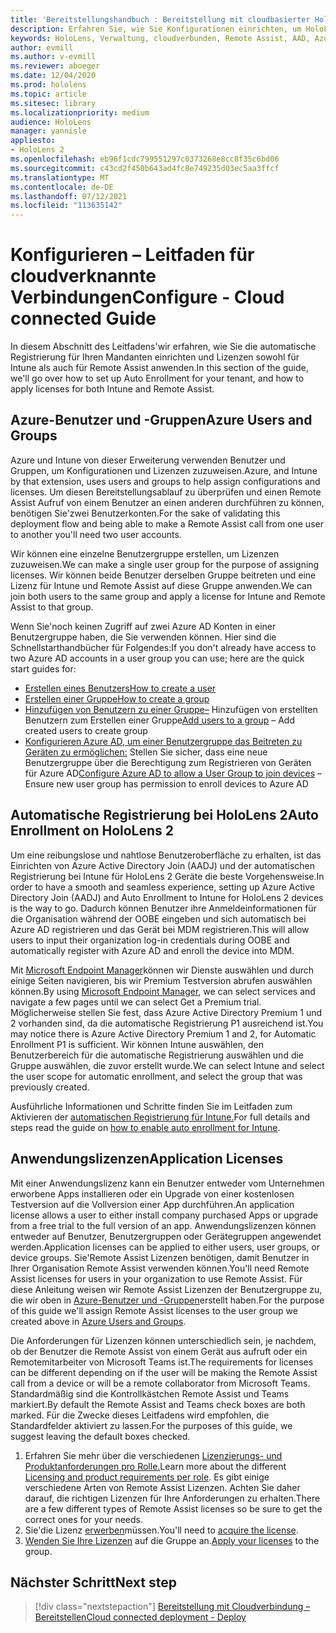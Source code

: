 ```yaml
---
title: 'Bereitstellungshandbuch : Bereitstellung mit cloudbasierter HoloLens 2 im großen Stil mit Remote Assist – Konfigurieren'
description: Erfahren Sie, wie Sie Konfigurationen einrichten, um HoloLens Geräte über ein mit der Cloud verbundenes Netzwerk im großen Stil mit Remote Assist zu registrieren.
keywords: HoloLens, Verwaltung, cloudverbunden, Remote Assist, AAD, Azure AD, MDM, Mobile Geräteverwaltung
author: evmill
ms.author: v-evmill
ms.reviewer: aboeger
ms.date: 12/04/2020
ms.prod: hololens
ms.topic: article
ms.sitesec: library
ms.localizationpriority: medium
audience: HoloLens
manager: yannisle
appliesto:
- HoloLens 2
ms.openlocfilehash: eb96f1cdc799551297c0373268e8cc8f35c6bd06
ms.sourcegitcommit: c43cd2f450b643ad4fc8e749235d03ec5aa3ffcf
ms.translationtype: MT
ms.contentlocale: de-DE
ms.lasthandoff: 07/12/2021
ms.locfileid: "113635142"
---
```

# <a name="configure---cloud-connected-guide"></a><span data-ttu-id="a8558-104">Konfigurieren – Leitfaden für cloudverknannte Verbindungen</span><span class="sxs-lookup"><span data-stu-id="a8558-104">Configure - Cloud connected Guide</span></span>

<span data-ttu-id="a8558-105">In diesem Abschnitt des Leitfadens&#39;wir erfahren, wie Sie die automatische Registrierung für Ihren Mandanten einrichten und Lizenzen sowohl für Intune als auch für Remote Assist anwenden.</span><span class="sxs-lookup"><span data-stu-id="a8558-105">In this section of the guide, we&#39;ll go over how to set up Auto Enrollment for your tenant, and how to apply licenses for both Intune and Remote Assist.</span></span>

## <a name="azure-users-and-groups"></a><span data-ttu-id="a8558-106">Azure-Benutzer und -Gruppen</span><span class="sxs-lookup"><span data-stu-id="a8558-106">Azure Users and Groups</span></span>

<span data-ttu-id="a8558-107">Azure und Intune von dieser Erweiterung verwenden Benutzer und Gruppen, um Konfigurationen und Lizenzen zuzuweisen.</span><span class="sxs-lookup"><span data-stu-id="a8558-107">Azure, and Intune by that extension, uses users and groups to help assign configurations and licenses.</span></span> <span data-ttu-id="a8558-108">Um diesen Bereitstellungsablauf zu überprüfen und einen Remote Assist Aufruf von einem Benutzer an einen anderen durchführen zu können, benötigen Sie&#39;zwei Benutzerkonten.</span><span class="sxs-lookup"><span data-stu-id="a8558-108">For the sake of validating this deployment flow and being able to make a Remote Assist call from one user to another you&#39;ll need two user accounts.</span></span>

<span data-ttu-id="a8558-109">Wir können eine einzelne Benutzergruppe erstellen, um Lizenzen zuzuweisen.</span><span class="sxs-lookup"><span data-stu-id="a8558-109">We can make a single user group for the purpose of assigning licenses.</span></span> <span data-ttu-id="a8558-110">Wir können beide Benutzer derselben Gruppe beitreten und eine Lizenz für Intune und Remote Assist auf diese Gruppe anwenden.</span><span class="sxs-lookup"><span data-stu-id="a8558-110">We can join both users to the same group and apply a license for Intune and Remote Assist to that group.</span></span>

<span data-ttu-id="a8558-111">Wenn Sie&#39;noch keinen Zugriff auf zwei Azure AD Konten in einer Benutzergruppe haben, die Sie verwenden können. Hier sind die Schnellstarthandbücher für Folgendes:</span><span class="sxs-lookup"><span data-stu-id="a8558-111">If you don&#39;t already have access to two Azure AD accounts in a user group you can use; here are the quick start guides for:</span></span>

- [<span data-ttu-id="a8558-112">Erstellen eines Benutzers</span><span class="sxs-lookup"><span data-stu-id="a8558-112">How to create a user</span></span>](/mem/intune/fundamentals/quickstart-create-user)
- [<span data-ttu-id="a8558-113">Erstellen einer Gruppe</span><span class="sxs-lookup"><span data-stu-id="a8558-113">How to create a group</span></span>](/mem/intune/fundamentals/quickstart-create-group)
- <span data-ttu-id="a8558-114">[Hinzufügen von Benutzern zu einer Gruppe–](/azure/active-directory/fundamentals/active-directory-groups-members-azure-portal) Hinzufügen von erstellten Benutzern zum Erstellen einer Gruppe</span><span class="sxs-lookup"><span data-stu-id="a8558-114">[Add users to a group](/azure/active-directory/fundamentals/active-directory-groups-members-azure-portal) – Add created users to create group</span></span>
- <span data-ttu-id="a8558-115">[Konfigurieren Azure AD, um einer Benutzergruppe das Beitreten zu Geräten zu ermöglichen:](/azure/active-directory/devices/azureadjoin-plan#configure-your-device-settings) Stellen Sie sicher, dass eine neue Benutzergruppe über die Berechtigung zum Registrieren von Geräten für Azure AD</span><span class="sxs-lookup"><span data-stu-id="a8558-115">[Configure Azure AD to allow a User Group to join devices](/azure/active-directory/devices/azureadjoin-plan#configure-your-device-settings) – Ensure new user group has permission to enroll devices to Azure AD</span></span>

## <a name="auto-enrollment-on-hololens-2"></a><span data-ttu-id="a8558-116">Automatische Registrierung bei HoloLens 2</span><span class="sxs-lookup"><span data-stu-id="a8558-116">Auto Enrollment on HoloLens 2</span></span>

<span data-ttu-id="a8558-117">Um eine reibungslose und nahtlose Benutzeroberfläche zu erhalten, ist das Einrichten von Azure Active Directory Join (AADJ) und der automatischen Registrierung bei Intune für HoloLens 2 Geräte die beste Vorgehensweise.</span><span class="sxs-lookup"><span data-stu-id="a8558-117">In order to have a smooth and seamless experience, setting up Azure Active Directory Join (AADJ) and Auto Enrollment to Intune for HoloLens 2 devices is the way to go.</span></span> <span data-ttu-id="a8558-118">Dadurch können Benutzer ihre Anmeldeinformationen für die Organisation während der OOBE eingeben und sich automatisch bei Azure AD registrieren und das Gerät bei MDM registrieren.</span><span class="sxs-lookup"><span data-stu-id="a8558-118">This will allow users to input their organization log-in credentials during OOBE and automatically register with Azure AD and enroll the device into MDM.</span></span>

<span data-ttu-id="a8558-119">Mit [Microsoft Endpoint Manager](https://endpoint.microsoft.com/#home)können wir Dienste auswählen und durch einige Seiten navigieren, bis wir Premium Testversion abrufen auswählen können.</span><span class="sxs-lookup"><span data-stu-id="a8558-119">By using [Microsoft Endpoint Manager](https://endpoint.microsoft.com/#home), we can select services and navigate a few pages until we can select Get a Premium trial.</span></span> <span data-ttu-id="a8558-120">Möglicherweise stellen Sie fest, dass Azure Active Directory Premium 1 und 2 vorhanden sind, da die automatische Registrierung P1 ausreichend ist.</span><span class="sxs-lookup"><span data-stu-id="a8558-120">You may notice there is Azure Active Directory Premium 1 and 2, for Automatic Enrollment P1 is sufficient.</span></span> <span data-ttu-id="a8558-121">Wir können Intune auswählen, den Benutzerbereich für die automatische Registrierung auswählen und die Gruppe auswählen, die zuvor erstellt wurde.</span><span class="sxs-lookup"><span data-stu-id="a8558-121">We can select Intune and select the user scope for automatic enrollment, and select the group that was previously created.</span></span>

<span data-ttu-id="a8558-122">Ausführliche Informationen und Schritte finden Sie im Leitfaden zum Aktivieren der [automatischen Registrierung für Intune.](/mem/intune/enrollment/quickstart-setup-auto-enrollment)</span><span class="sxs-lookup"><span data-stu-id="a8558-122">For full details and steps read the guide on [how to enable auto enrollment for Intune](/mem/intune/enrollment/quickstart-setup-auto-enrollment).</span></span>

## <a name="application-licenses"></a><span data-ttu-id="a8558-123">Anwendungslizenzen</span><span class="sxs-lookup"><span data-stu-id="a8558-123">Application Licenses</span></span>

<span data-ttu-id="a8558-124">Mit einer Anwendungslizenz kann ein Benutzer entweder vom Unternehmen erworbene Apps installieren oder ein Upgrade von einer kostenlosen Testversion auf die Vollversion einer App durchführen.</span><span class="sxs-lookup"><span data-stu-id="a8558-124">An application license allows a user to either install company purchased Apps or upgrade from a free trial to the full version of an app.</span></span> <span data-ttu-id="a8558-125">Anwendungslizenzen können entweder auf Benutzer, Benutzergruppen oder Gerätegruppen angewendet werden.</span><span class="sxs-lookup"><span data-stu-id="a8558-125">Application licenses can be applied to either users, user groups, or device groups.</span></span> <span data-ttu-id="a8558-126">Sie&#39;Remote Assist Lizenzen benötigen, damit Benutzer in Ihrer Organisation Remote Assist verwenden können.</span><span class="sxs-lookup"><span data-stu-id="a8558-126">You&#39;ll need Remote Assist licenses for users in your organization to use Remote Assist.</span></span> <span data-ttu-id="a8558-127">Für diese Anleitung weisen wir Remote Assist Lizenzen der Benutzergruppe zu, die wir oben in [Azure-Benutzer und -Gruppen](hololens2-cloud-connected-configure.md#azure-users-and-groups)erstellt haben.</span><span class="sxs-lookup"><span data-stu-id="a8558-127">For the purpose of this guide we'll assign Remote Assist licenses to the user group we created above in [Azure Users and Groups](hololens2-cloud-connected-configure.md#azure-users-and-groups).</span></span>

<span data-ttu-id="a8558-128">Die Anforderungen für Lizenzen können unterschiedlich sein, je nachdem, ob der Benutzer die Remote Assist von einem Gerät aus aufruft oder ein Remotemitarbeiter von Microsoft Teams ist.</span><span class="sxs-lookup"><span data-stu-id="a8558-128">The requirements for licenses can be different depending on if the user will be making the Remote Assist call from a device or will be a remote collaborator from Microsoft Teams.</span></span> <span data-ttu-id="a8558-129">Standardmäßig sind die Kontrollkästchen Remote Assist und Teams markiert.</span><span class="sxs-lookup"><span data-stu-id="a8558-129">By default the Remote Assist and Teams check boxes are both marked.</span></span> <span data-ttu-id="a8558-130">Für die Zwecke dieses Leitfadens wird empfohlen, die Standardfelder aktiviert zu lassen.</span><span class="sxs-lookup"><span data-stu-id="a8558-130">For the purposes of this guide, we suggest leaving the default boxes checked.</span></span>

1. <span data-ttu-id="a8558-131">Erfahren Sie mehr über die verschiedenen [Lizenzierungs- und Produktanforderungen pro Rolle.](/dynamics365/mixed-reality/remote-assist/requirements#licensing-and-product-requirements-per-role)</span><span class="sxs-lookup"><span data-stu-id="a8558-131">Learn more about the different [Licensing and product requirements per role](/dynamics365/mixed-reality/remote-assist/requirements#licensing-and-product-requirements-per-role).</span></span> <span data-ttu-id="a8558-132">Es gibt einige verschiedene Arten von Remote Assist Lizenzen. Achten Sie daher darauf, die richtigen Lizenzen für Ihre Anforderungen zu erhalten.</span><span class="sxs-lookup"><span data-stu-id="a8558-132">There are a few different types of Remote Assist licenses so be sure to get the correct ones for your needs.</span></span>
2. <span data-ttu-id="a8558-133">Sie&#39;die Lizenz [erwerben](/dynamics365/mixed-reality/remote-assist/buy-remote-assist)müssen.</span><span class="sxs-lookup"><span data-stu-id="a8558-133">You&#39;ll need to [acquire the license](/dynamics365/mixed-reality/remote-assist/buy-remote-assist).</span></span>
3. <span data-ttu-id="a8558-134">[Wenden Sie Ihre Lizenzen](/dynamics365/mixed-reality/remote-assist/deploy-remote-assist) auf die Gruppe an.</span><span class="sxs-lookup"><span data-stu-id="a8558-134">[Apply your licenses](/dynamics365/mixed-reality/remote-assist/deploy-remote-assist) to the group.</span></span>

## <a name="next-step"></a><span data-ttu-id="a8558-135">Nächster Schritt</span><span class="sxs-lookup"><span data-stu-id="a8558-135">Next step</span></span>

> [!div class="nextstepaction"]
> [<span data-ttu-id="a8558-136">Bereitstellung mit Cloudverbindung – Bereitstellen</span><span class="sxs-lookup"><span data-stu-id="a8558-136">Cloud connected deployment - Deploy</span></span>](hololens2-cloud-connected-deploy.md)